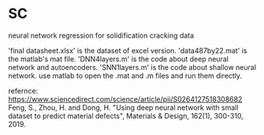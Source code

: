# SC
neural network regression for solidification cracking data

'final datasheet.xlsx' is the dataset of excel version.
'data487by22.mat' is the matlab's mat file.
'DNN4layers.m' is the code about deep neural network and autoencoders.
'SNN1layers.m' is the code about shallow neural network.
use matlab to open the .mat and .m files and run them directly.

refernce:
https://www.sciencedirect.com/science/article/pii/S0264127518308682
Feng, S., Zhou, H. and Dong, H. "Using deep neural network with small dataset to predict material defects", Materials & Design, 162(1), 300-310, 2019.
